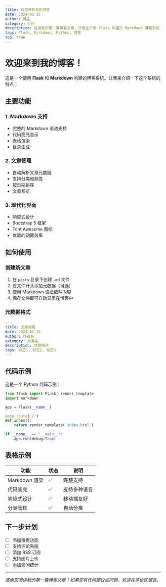 ```yaml
---
title: 欢迎来到我的博客
date: 2024-01-15
author: 博主
category: 介绍
description: 这是我的第一篇博客文章，介绍这个用 Flask 构建的 Markdown 博客系统
tags: Flask, Markdown, Python, 博客
top: true
---
```

# 欢迎来到我的博客！

这是一个使用 **Flask** 和 **Markdown** 构建的博客系统。让我来介绍一下这个系统的特点：

## 主要功能

### 1. Markdown 支持
- 完整的 Markdown 语法支持
- 代码高亮显示
- 表格渲染
- 目录生成

### 2. 文章管理
- 自动解析文章元数据
- 支持分类和标签
- 按日期排序
- 文章预览

### 3. 现代化界面
- 响应式设计
- Bootstrap 5 框架
- Font Awesome 图标
- 优雅的动画效果

## 如何使用

### 创建新文章
1. 在 `posts` 目录下创建 `.md` 文件
2. 在文件开头添加元数据（可选）
3. 使用 Markdown 语法编写内容
4. 保存文件即可自动显示在博客中

### 元数据格式
```yaml
---
title: 文章标题
date: 2024-01-15
author: 作者名
category: 分类名
description: 文章描述
tags: 标签1, 标签2, 标签3
---
```

## 代码示例

这是一个 Python 代码示例：

```python
from flask import Flask, render_template
import markdown

app = Flask(__name__)

@app.route('/')
def index():
    return render_template('index.html')

if __name__ == '__main__':
    app.run(debug=True)
```

## 表格示例

| 功能 | 状态 | 说明 |
|------|------|------|
| Markdown 渲染 | ✅ | 完整支持 |
| 代码高亮 | ✅ | 支持多种语言 |
| 响应式设计 | ✅ | 移动端友好 |
| 分类管理 | ✅ | 自动分类 |

## 下一步计划

- [ ] 添加搜索功能
- [ ] 支持评论系统
- [ ] 添加 RSS 订阅
- [ ] 支持图片上传
- [ ] 添加访问统计

---

*感谢您阅读我的第一篇博客文章！如果您有任何建议或问题，欢迎在评论区留言。* 